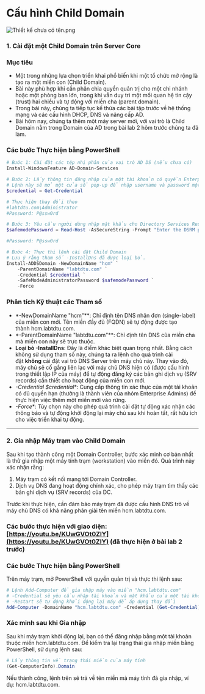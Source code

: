 # Cấu hình Child Domain

![Thiết kế chưa có tên.png](Thit_k_cha_c_tn.png)

### **1. Cài đặt một Child Domain trên Server Core**

### **Mục tiêu**

- Một trong những lựa chọn triển khai phổ biến khi một tổ chức mở rộng là tạo ra một miền con (Child Domain).
- Bài này phù hợp khi cần phân chia quyền quản trị cho một chi nhánh hoặc một phòng ban lớn, trong khi vẫn duy trì một mối quan hệ tin cậy (trust) hai chiều và tự động với miền cha (parent domain).
- Trong bài này, chúng ta tiếp tục kế thừa các bài tập trước về hệ thống mạng và các cấu hình DHCP, DNS và nâng cấp AD.
- Bài hôm nay, chúng ta thêm một máy server mới, với vai trò là Child Domain nằm trong Domain của AD trong bài lab 2 hôm trước chúng ta đã làm.

### **Các bước Thực hiện bằng PowerShell**

```powershell
# Bước 1: Cài đặt các tệp nhị phân của vai trò AD DS (nếu chưa có)
Install-WindowsFeature AD-Domain-Services

# Bước 2: Lấy thông tin đăng nhập của một tài khoản có quyền Enterprise Admin
# Lệnh này sẽ mở một cửa sổ pop-up để nhập username và password một cách an toàn.
$credential = Get-Credential

# Thực hiện thay đổi theo 
#labtdtu.com\Administrator
#Password: P@ssw0rd

# Bước 3: Yêu cầu người dùng nhập mật khẩu cho Directory Services Restore Mode (DSRM)
$safemodePassword = Read-Host -AsSecureString -Prompt "Enter the DSRM password"

#Password: P@ssw0rd

# Bước 4: Thực thi lệnh cài đặt Child Domain
# Lưu ý rằng tham số -InstallDns đã được loại bỏ.
Install-ADDSDomain -NewDomainName "hcm" `
    -ParentDomainName "labtdtu.com" `
    -Credential $credential `
    -SafeModeAdministratorPassword $safemodePassword `
    -Force
```

### **Phân tích Kỹ thuật các Tham số**

- *-NewDomainName "hcm"**: Chỉ định tên DNS nhãn đơn (single-label) của miền con mới. Tên miền đầy đủ (FQDN) sẽ tự động được tạo thành hcm.labtdtu.com.
- *-ParentDomainName "labtdtu.com"**: Chỉ định tên DNS của miền cha mà miền con này sẽ trực thuộc.
- **Loại bỏ -InstallDns**: Đây là điểm khác biệt quan trọng nhất. Bằng cách không sử dụng tham số này, chúng ta ra lệnh cho quá trình cài đặt **không** cài đặt vai trò DNS Server trên máy chủ này. Thay vào đó, máy chủ sẽ cố gắng liên lạc với máy chủ DNS hiện có (được cấu hình trong thiết lập IP của máy) để tự động đăng ký các bản ghi dịch vụ (SRV records) cần thiết cho hoạt động của miền con mới.
- *-Credential $credential**: Cung cấp thông tin xác thực của một tài khoản có đủ quyền hạn (thường là thành viên của nhóm Enterprise Admins) để thực hiện việc thêm một miền mới vào rừng.
- *-Force**: Tùy chọn này cho phép quá trình cài đặt tự động xác nhận các thông báo và tự động khởi động lại máy chủ sau khi hoàn tất, rất hữu ích cho việc triển khai tự động.

---

### **2. Gia nhập Máy trạm vào Child Domain**

Sau khi tạo thành công một Domain Controller, bước xác minh cơ bản nhất là thử gia nhập một máy tính trạm (workstation) vào miền đó. Quá trình này xác nhận rằng:

1. Máy trạm có kết nối mạng tới Domain Controller.
2. Dịch vụ DNS đang hoạt động chính xác, cho phép máy trạm tìm thấy các bản ghi dịch vụ (SRV records) của DC.

Trước khi thực hiện, cần đảm bảo máy trạm đã được cấu hình DNS trỏ về máy chủ DNS có khả năng phân giải tên miền hcm.labtdtu.com.

### Các bước thực hiện với giao diện: [https://youtu.be/KUwGVOt0ZIY](https://youtu.be/KUwGVOt0ZIY) (đã thực hiện ở bài lab 2 trước)

### **Các bước Thực hiện bằng PowerShell**

Trên máy trạm, mở PowerShell với quyền quản trị và thực thi lệnh sau:

```powershell
# Lệnh Add-Computer để gia nhập máy vào miền "hcm.labtdtu.com"
# -Credential sẽ yêu cầu nhập tài khoản và mật khẩu của một tài khoản Domain Admin
# -Restart sẽ tự động khởi động lại máy để áp dụng thay đổi
Add-Computer -DomainName "hcm.labtdtu.com" -Credential (Get-Credential) -Restart
```

### **Xác minh sau khi Gia nhập**

Sau khi máy trạm khởi động lại, bạn có thể đăng nhập bằng một tài khoản thuộc miền hcm.labtdtu.com. Để kiểm tra lại trạng thái gia nhập miền bằng PowerShell, sử dụng lệnh sau:

```powershell
# Lấy thông tin về trạng thái miền của máy tính
(Get-ComputerInfo).Domain
```

Nếu thành công, lệnh trên sẽ trả về tên miền mà máy tính đã gia nhập, ví dụ: hcm.labtdtu.com.